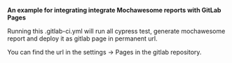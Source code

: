 **An example for integrating integrate Mochawesome reports with GitLab Pages**

Running this .gitlab-ci.yml will run all cypress test, 
generate mochawesome report and deploy it as gitlab page in permanent url.

You can find the url in the settings -> Pages
in the gitlab repository.